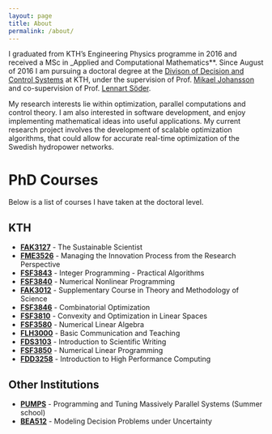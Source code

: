 ```yaml
---
layout: page
title: About
permalink: /about/
---
```


I graduated from KTH’s Engineering Physics programme in 2016 and received a MSc in _Applied and Computational Mathematics**. Since August of 2016 I am pursuing a doctoral degree at the [Divison of Decision and Control Systems](https://www.kth.se/dcs) at KTH, under the supervision of Prof. [Mikael Johansson](https://people.kth.se/~mikaelj/) and co-supervision of Prof. [Lennart Söder](https://www.kth.se/profile/lsod/).

My research interests lie within optimization, parallel computations and control theory. I am also interested in software development, and enjoy implementing mathematical ideas into useful applications. My current research project involves the development of scalable optimization algorithms, that could allow for accurate real-time optimization of the Swedish hydropower networks.

# PhD Courses
Below is a list of courses I have taken at the doctoral level.
## KTH
* [**FAK3127**](https://www.kth.se/student/kurser/kurs/FAK3127?l=en) - The Sustainable Scientist
* [**FME3526**](https://www.kth.se/student/kurser/kurs/FME3526?l=en) - Managing the Innovation Process from the Research Perspective
* [**FSF3843**](https://www.kth.se/student/kurser/kurs/FSF3843?l=en) - Integer Programming - Practical Algorithms
* [**FSF3840**](https://www.kth.se/student/kurser/kurs/FSF3840?l=en) - Numerical Nonlinear Programming
* [**FAK3012**](https://www.kth.se/student/kurser/kurs/FAK3012?l=en) - Supplementary Course in Theory and Methodology of Science
* [**FSF3846**](https://www.kth.se/student/kurser/kurs/FSF3846?l=en) - Combinatorial Optimization
* [**FSF3810**](https://www.kth.se/student/kurser/kurs/FSF3810?l=en) - Convexity and Optimization in Linear Spaces
* [**FSF3580**](https://www.kth.se/student/kurser/kurs/FSF3580?l=en) - Numerical Linear Algebra
* [**FLH3000**](https://www.kth.se/student/kurser/kurs/FLH3000?l=en) - Basic Communication and Teaching
* [**FDS3103**](https://www.kth.se/student/kurser/kurs/FDS3103?l=en) - Introduction to Scientific Writing
* [**FSF3850**](https://www.kth.se/student/kurser/kurs/FSF3850?l=en) - Numerical Linear Programming
* [**FDD3258**](https://www.kth.se/student/kurser/kurs/FDD3258?l=en) - Introduction to High Performance Computing

## Other Institutions
* [**PUMPS**](http://bcw.ac.upc.edu/PUMPS2017/) - Programming and Tuning Massively Parallel Systems (Summer school)
* [**BEA512**](https://www.nhh.no/en/courses/modeling-decision-problems-under-uncertainty/) - Modeling Decision Problems under Uncertainty
